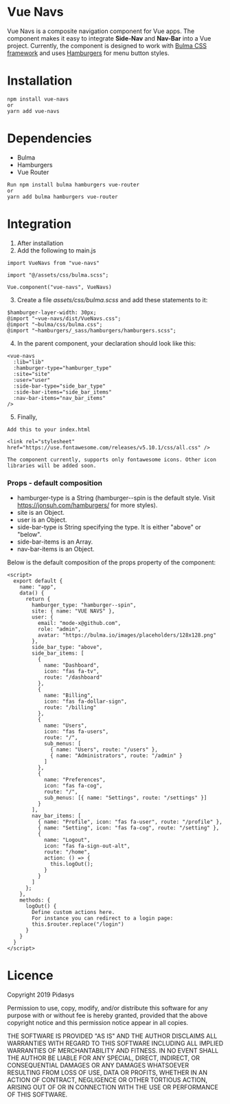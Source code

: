 # Vue Navs

Vue Navs is a composite navigation component for Vue apps. The component makes it easy to integrate **Side-Nav** and **Nav-Bar** into a Vue project. Currently, the component is designed to work with [Bulma CSS framework](https://bulma.io/) and uses [Hamburgers](https://jonsuh.com/hamburgers/) for menu button styles.

# Installation

```
npm install vue-navs
or
yarn add vue-navs
```

# Dependencies

- Bulma
- Hamburgers
- Vue Router

```
Run npm install bulma hamburgers vue-router
or
yarn add bulma hamburgers vue-router
```

# Integration

1. After installation
2. Add the following to main.js

```
import VueNavs from "vue-navs"

import "@/assets/css/bulma.scss";

Vue.component("vue-navs", VueNavs)
```

3. Create a file _assets/css/bulma.scss_ and add these statements to it:

```
$hamburger-layer-width: 30px;
@import "~vue-navs/dist/VueNavs.css";
@import "~bulma/css/bulma.css";
@import "~hamburgers/_sass/hamburgers/hamburgers.scss";
```

4. In the parent component, your declaration should look like this:

```
<vue-navs
  :lib="lib"
  :hamburger-type="hamburger_type"
  :site="site"
  :user="user"
  :side-bar-type="side_bar_type"
  :side-bar-items="side_bar_items"
  :nav-bar-items="nav_bar_items"
/>
```

5. Finally,

```
Add this to your index.html

<link rel="stylesheet" href="https://use.fontawesome.com/releases/v5.10.1/css/all.css" />

The component currently, supports only fontawesome icons. Other icon libraries will be added soon.
```

### Props - default composition

- hamburger-type is a String (hamburger--spin is the default style. Visit https://jonsuh.com/hamburgers/ for more styles).
- site is an Object.
- user is an Object.
- side-bar-type is String specifying the type. It is either "above" or "below".
- side-bar-items is an Array.
- nav-bar-items is an Object.

Below is the default composition of the props property of the component:

```
<script>
  export default {
    name: "app",
    data() {
      return {
        hamburger_type: "hamburger--spin",
        site: { name: "VUE NAVS" },
        user: {
          email: "mode-x@github.com",
          role: "admin",
          avatar: "https://bulma.io/images/placeholders/128x128.png"
        },
        side_bar_type: "above",
        side_bar_items: [
          {
            name: "Dashboard",
            icon: "fas fa-tv",
            route: "/dashboard"
          },
          {
            name: "Billing",
            icon: "fas fa-dollar-sign",
            route: "/billing"
          },
          {
            name: "Users",
            icon: "fas fa-users",
            route: "/",
            sub_menus: [
              { name: "Users", route: "/users" },
              { name: "Administrators", route: "/admin" }
            ]
          },
          {
            name: "Preferences",
            icon: "fas fa-cog",
            route: "/",
            sub_menus: [{ name: "Settings", route: "/settings" }]
          }
        ],
        nav_bar_items: [
          { name: "Profile", icon: "fas fa-user", route: "/profile" },
          { name: "Setting", icon: "fas fa-cog", route: "/setting" },
          {
            name: "Logout",
            icon: "fas fa-sign-out-alt",
            route: "/home",
            action: () => {
              this.logOut();
            }
          }
        ]
      };
    },
    methods: {
      logOut() {
        Define custom actions here.
        For instance you can redirect to a login page:
        this.$router.replace("/login")
      }
    }
  }
</script>
```

# Licence

Copyright 2019 Pidasys

Permission to use, copy, modify, and/or distribute this software for any purpose with or without fee is hereby granted, provided that the above copyright notice and this permission notice appear in all copies.

THE SOFTWARE IS PROVIDED "AS IS" AND THE AUTHOR DISCLAIMS ALL WARRANTIES WITH REGARD TO THIS SOFTWARE INCLUDING ALL IMPLIED WARRANTIES OF MERCHANTABILITY AND FITNESS. IN NO EVENT SHALL THE AUTHOR BE LIABLE FOR ANY SPECIAL, DIRECT, INDIRECT, OR CONSEQUENTIAL DAMAGES OR ANY DAMAGES WHATSOEVER RESULTING FROM LOSS OF USE, DATA OR PROFITS, WHETHER IN AN ACTION OF CONTRACT, NEGLIGENCE OR OTHER TORTIOUS ACTION, ARISING OUT OF OR IN CONNECTION WITH THE USE OR PERFORMANCE OF THIS SOFTWARE.
